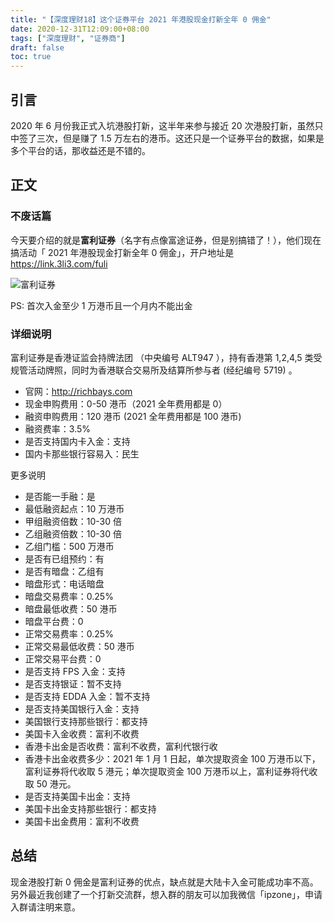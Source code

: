 ```yaml
---
title: "【深度理财18】这个证券平台 2021 年港股现金打新全年 0 佣金"
date: 2020-12-31T12:09:00+08:00
tags: ["深度理财", "证券商"]
draft: false
toc: true
---
```


## 引言

2020 年 6 月份我正式入坑港股打新，这半年来参与接近 20 次港股打新，虽然只中签了三次，但是赚了 1.5 万左右的港币。这还只是一个证券平台的数据，如果是多个平台的话，那收益还是不错的。

## 正文

### 不废话篇

今天要介绍的就是**富利证券**（名字有点像富途证券，但是别搞错了！），他们现在搞活动「 2021 年港股现金打新全年 0 佣金」，开户地址是 <https://link.3li3.com/fuli>

![富利证券](https://blog-1251237404.cos.ap-guangzhou.myqcloud.com/20201231Q9w5Pm.png!s)

PS: 首次入金至少 1 万港币且一个月内不能出金

<!--more-->

### 详细说明

富利证券是香港证监会持牌法团 （中央编号 ALT947 ），持有香港第 1,2,4,5 类受规管活动牌照，同时为香港联合交易所及结算所参与者 (经纪编号 5719) 。

- 官网：<http://richbays.com>
- 现金申购费用：0-50 港币（2021 全年费用都是 0）
- 融资申购费用：120 港币 (2021 全年费用都是 100 港币)
- 融资费率：3.5%
- 是否支持国内卡入金：支持
- 国内卡那些银行容易入：民生

更多说明

- 是否能一手融：是
- 最低融资起点：10 万港币
- 甲组融资倍数：10-30 倍
- 乙组融资倍数：10-30 倍
- 乙组门槛：500 万港币
- 是否有已组预约：有
- 是否有暗盘：乙组有
- 暗盘形式：电话暗盘
- 暗盘交易费率：0.25%
- 暗盘最低收费：50 港币
- 暗盘平台费：0
- 正常交易费率：0.25%
- 正常交易最低收费：50 港币
- 正常交易平台费：0
- 是否支持 FPS 入金：支持
- 是否支持银证：暂不支持
- 是否支持 EDDA 入金：暂不支持
- 是否支持美国银行入金：支持
- 美国银行支持那些银行：都支持
- 美国卡入金收费：富利不收费
- 香港卡出金是否收费：富利不收费，富利代银行收
- 香港卡出金收费多少：2021 年 1 月 1 日起，单次提取资金 100 万港币以下，富利证券将代收取 5 港元；单次提取资金 100 万港币以上，富利证券将代收取 50 港元。
- 是否支持美国卡出金：支持
- 美国卡出金支持那些银行：都支持
- 美国卡出金费用：富利不收费

## 总结

现金港股打新 0 佣金是富利证券的优点，缺点就是大陆卡入金可能成功率不高。另外最近我创建了一个打新交流群，想入群的朋友可以加我微信「ipzone」，申请入群请注明来意。